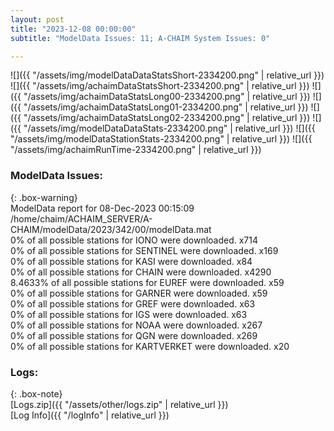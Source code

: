 ```yaml
---
layout: post
title: "2023-12-08 00:00:00"
subtitle: "ModelData Issues: 11; A-CHAIM System Issues: 0"

---
```


![]({{ "/assets/img/modelDataDataStatsShort-2334200.png" | relative_url }})
![]({{ "/assets/img/achaimDataStatsShort-2334200.png" | relative_url }})
![]({{ "/assets/img/achaimDataStatsLong00-2334200.png" | relative_url }})
![]({{ "/assets/img/achaimDataStatsLong01-2334200.png" | relative_url }})
![]({{ "/assets/img/achaimDataStatsLong02-2334200.png" | relative_url }})
![]({{ "/assets/img/modelDataDataStats-2334200.png" | relative_url }})
![]({{ "/assets/img/modelDataStationStats-2334200.png" | relative_url }})
![]({{ "/assets/img/achaimRunTime-2334200.png" | relative_url }})


### ModelData Issues:  
  
{: .box-warning}  
 ModelData report for 08-Dec-2023 00:15:09   
 /home/chaim/ACHAIM_SERVER/A-CHAIM/modelData/2023/342/00/modelData.mat   
 0% of all possible stations for IONO were downloaded. x714   
 0% of all possible stations for SENTINEL were downloaded. x169   
 0% of all possible stations for KASI were downloaded. x84   
 0% of all possible stations for CHAIN were downloaded. x4290   
 8.4633% of all possible stations for EUREF were downloaded. x59   
 0% of all possible stations for GARNER were downloaded. x59   
 0% of all possible stations for GREF were downloaded. x63   
 0% of all possible stations for IGS were downloaded. x63   
 0% of all possible stations for NOAA were downloaded. x267   
 0% of all possible stations for QGN were downloaded. x269   
 0% of all possible stations for KARTVERKET were downloaded. x20   
  


### Logs:  
  
{: .box-note}  
[Logs.zip]({{ "/assets/other/logs.zip" | relative_url }})  
[Log Info]({{ "/logInfo" | relative_url }})  
